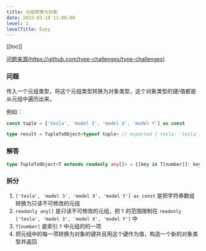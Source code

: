 ```yaml
---
title: 元组转换为对象
date: 2022-03-18 11:08:00
level: 1
levelTitle: Easy
---
```


[[toc]]

[问题来源(https://github.com/type-challenges/type-challenges)](https://github.com/type-challenges/type-challenges/blob/master/questions/11-easy-tuple-to-object/README.zh-CN.md)
### 问题
传入一个元组类型，将这个元组类型转换为对象类型，这个对象类型的键/值都是从元组中遍历出来。

例如：

```ts
const tuple = ['tesla', 'model 3', 'model X', 'model Y'] as const

type result = TupleToObject<typeof tuple> // expected { tesla: 'tesla', 'model 3': 'model 3', 'model X': 'model X', 'model Y': 'model Y'}
```

### 解答

```typescript
type TupleToObject<T extends readonly any[]> = {[key in T[number]]: key}
```

### 拆分
1. `['tesla', 'model 3', 'model X', 'model Y'] as const` 是把字符串数组转换为只读不可修改的元组
2. `readonly any[]` 是只读不可修改的元组，把 `T` 的范围限制在 `readonly ['tesla', 'model 3', 'model X', 'model Y']` 中
3. `T[number]` 是索引 `T` 中元组的的一项
4. 把元组中的每一项转换为对象的键并且用这个键作为值，构造一个新的对象类型并返回
